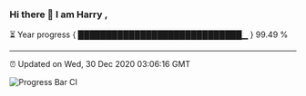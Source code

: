 ### Hi there 👋 I am Harry , 

⏳ Year progress { █████████████████████████████▁ } 99.49 %

---

⏰ Updated on Wed, 30 Dec 2020 03:06:16 GMT

![Progress Bar CI](https://github.com/duykhang68/duykhang68/workflows/Progress%20Bar%20CI/badge.svg)
